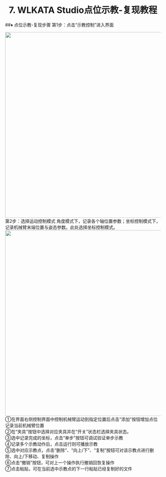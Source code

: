 # <center>7. WLKATA Studio点位示教-复现教程</center>
##&diams; 点位示教-复现步骤
第1步：点击“示教控制”进入界面
<center><img src="http://lin88zhang.gitee.io/image/6/6-1.png" width="600"  > </center>
第2步：选择运动控制模式
角度模式下，记录各个轴位置参数；坐标控制模式下，记录机械臂末端位置与姿态参数。此处选择坐标控制模式。
<center><img src="http://lin88zhang.gitee.io/image/6/6-2.png" width="600"  > </center>
①在界面右侧控制界面中控制机械臂运动到指定位置后点击“添加”按钮增加点位记录当前机械臂位置<br/>
②在“夹具”按钮中选择对应夹具并在“开关”状态栏选择夹具状态。<br/>
③选中记录完成的坐标，点击“单步”按钮可调试验证单步示教<br/>
④记录多个示教动作后，点击运行则可播放示教<br/>
⑤选中对应示教点，点击“删除”、“向上/下”、“复制”按钮可对该示教点进行删除、向上/下移动、复制操作<br/>
⑥点击“撤销”按钮，可对上一个操作执行撤销回恢复操作<br/>
⑦点击粘贴，可在当前选中示教点的下一行粘贴已经复制好的文件<br/>